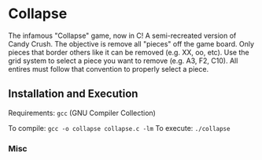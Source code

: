 # Collapse
The infamous "Collapse" game, now in C!  A semi-recreated version of Candy Crush.  The objective is remove all "pieces" off the game board.  Only pieces that border others like it can be removed (e.g. XX, oo, etc). Use the grid system to select a piece you want to remove (e.g. A3, F2, C10).  All entires must follow that convention to properly select a piece. 

## Installation and Execution
Requirements: ```gcc``` (GNU Compiler Collection)

To compile: ```gcc -o collapse collapse.c -lm```
To execute: ```./collapse```

### Misc
